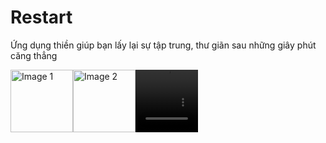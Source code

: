 # Restart
Ứng dụng thiền giúp bạn lấy lại sự tập trung, thư giãn sau những giây phút căng thẳng 
<div style="display: flex;">
  <img src="https://github.com/iwy2th/Restart/assets/92966362/2790ef58-d399-46e8-930e-1f21c0831065" alt="Image 1" width="100" />
  <img src="https://github.com/iwy2th/Restart/assets/92966362/1fe89933-2acb-4bf3-bd3d-84d2dca072ff" alt="Image 2" width="100" />
  <video src="https://github.com/iwy2th/Restart/assets/92966362/8fc8f5aa-fee5-463c-89ce-0971c2650e5c" alt="Video" width="100" controls>
    Your browser does not support the video tag.
  </video>
</div>
